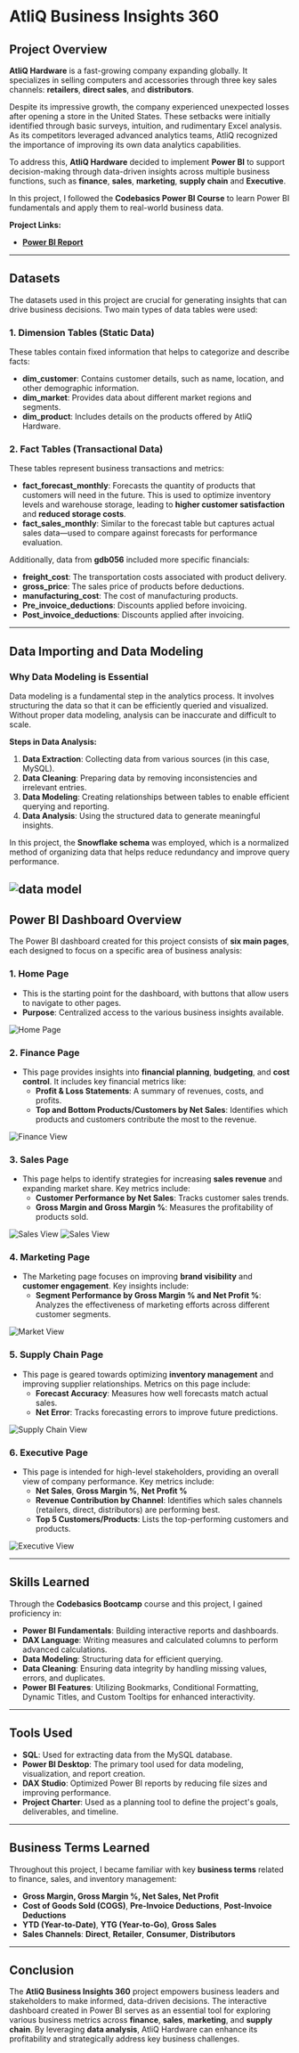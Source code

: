 # **AtliQ Business Insights 360**

## **Project Overview**

**AtliQ Hardware** is a fast-growing company expanding globally. It specializes in selling computers and accessories through three key sales channels: **retailers**, **direct sales**, and **distributors**. 

Despite its impressive growth, the company experienced unexpected losses after opening a store in the United States. These setbacks were initially identified through basic surveys, intuition, and rudimentary Excel analysis. As its competitors leveraged advanced analytics teams, AtliQ recognized the importance of improving its own data analytics capabilities.

To address this, **AtliQ Hardware** decided to implement **Power BI** to support decision-making through data-driven insights across multiple business functions, such as **finance**, **sales**, **marketing**, **supply chain** and  **Executive**.

In this project, I followed the **Codebasics Power BI Course** to learn Power BI fundamentals and apply them to real-world business data.

**Project Links:**
- **[Power BI Report](https://app.powerbi.com/view?r=eyJrIjoiMjViOGQ3ZTMtMGUxNS00MDQxLWJmZTEtOTM3YWY5Yjc4NWQ1IiwidCI6ImM2ZTU0OWIzLTVmNDUtNDAzMi1hYWU5LWQ0MjQ0ZGM1YjJjNCJ9)**  

---

## **Datasets**

The datasets used in this project are crucial for generating insights that can drive business decisions. Two main types of data tables were used:

### **1. Dimension Tables** (Static Data)
These tables contain fixed information that helps to categorize and describe facts:

- **dim_customer**: Contains customer details, such as name, location, and other demographic information.
- **dim_market**: Provides data about different market regions and segments.
- **dim_product**: Includes details on the products offered by AtliQ Hardware.

### **2. Fact Tables** (Transactional Data)
These tables represent business transactions and metrics:

- **fact_forecast_monthly**: Forecasts the quantity of products that customers will need in the future. This is used to optimize inventory levels and warehouse storage, leading to **higher customer satisfaction** and **reduced storage costs**.
- **fact_sales_monthly**: Similar to the forecast table but captures actual sales data—used to compare against forecasts for performance evaluation.

Additionally, data from **gdb056** included more specific financials:

- **freight_cost**: The transportation costs associated with product delivery.
- **gross_price**: The sales price of products before deductions.
- **manufacturing_cost**: The cost of manufacturing products.
- **Pre_invoice_deductions**: Discounts applied before invoicing.
- **Post_invoice_deductions**: Discounts applied after invoicing.

---

## **Data Importing and Data Modeling**

### **Why Data Modeling is Essential**

Data modeling is a fundamental step in the analytics process. It involves structuring the data so that it can be efficiently queried and visualized. Without proper data modeling, analysis can be inaccurate and difficult to scale.

**Steps in Data Analysis:**
1. **Data Extraction**: Collecting data from various sources (in this case, MySQL).
2. **Data Cleaning**: Preparing data by removing inconsistencies and irrelevant entries.
3. **Data Modeling**: Creating relationships between tables to enable efficient querying and reporting.
4. **Data Analysis**: Using the structured data to generate meaningful insights.

In this project, the **Snowflake schema** was employed, which is a normalized method of organizing data that helps reduce redundancy and improve query performance.

![data model](Model%20View.png)
---

## **Power BI Dashboard Overview**

The Power BI dashboard created for this project consists of **six main pages**, each designed to focus on a specific area of business analysis:

### **1. Home Page**
- This is the starting point for the dashboard, with buttons that allow users to navigate to other pages.
- **Purpose**: Centralized access to the various business insights available.


![Home Page](Home%20Page.png "Home Page View")

### **2. Finance Page**
- This page provides insights into **financial planning**, **budgeting**, and **cost control**. It includes key financial metrics like:
  - **Profit & Loss Statements**: A summary of revenues, costs, and profits.
  - **Top and Bottom Products/Customers by Net Sales**: Identifies which products and customers contribute the most to the revenue.

![Finance View](Finance%20View.png "Finance View Page")

### **3. Sales Page**
- This page helps to identify strategies for increasing **sales revenue** and expanding market share. Key metrics include:
  - **Customer Performance by Net Sales**: Tracks customer sales trends.
  - **Gross Margin and Gross Margin %**: Measures the profitability of products sold.

![Sales View](Sales%20Customer%20View.png "Sales View Page")
![Sales View](Sales%20Product%20View.png "Sales View Page")

### **4. Marketing Page**
- The Marketing page focuses on improving **brand visibility** and **customer engagement**. Key insights include:
  - **Segment Performance by Gross Margin % and Net Profit %**: Analyzes the effectiveness of marketing efforts across different customer segments.

![Market View](Market%20Page.png "Market View Page")

### **5. Supply Chain Page**
- This page is geared towards optimizing **inventory management** and improving supplier relationships. Metrics on this page include:
  - **Forecast Accuracy**: Measures how well forecasts match actual sales.
  - **Net Error**: Tracks forecasting errors to improve future predictions.

![Supply Chain View](Supply%20Chain%20View.png "Supply Chain View Page")
### **6. Executive Page**
- This page is intended for high-level stakeholders, providing an overall view of company performance. Key metrics include:
  - **Net Sales**, **Gross Margin %**, **Net Profit %**
  - **Revenue Contribution by Channel**: Identifies which sales channels (retailers, direct, distributors) are performing best.
  - **Top 5 Customers/Products**: Lists the top-performing customers and products.

![Executive View](Executive%20View%20Page.png "Executive View Page")

---

## **Skills Learned**

Through the **Codebasics Bootcamp** course and this project, I gained proficiency in:
- **Power BI Fundamentals**: Building interactive reports and dashboards.
- **DAX Language**: Writing measures and calculated columns to perform advanced calculations.
- **Data Modeling**: Structuring data for efficient querying.
- **Data Cleaning**: Ensuring data integrity by handling missing values, errors, and duplicates.
- **Power BI Features**: Utilizing Bookmarks, Conditional Formatting, Dynamic Titles, and Custom Tooltips for enhanced interactivity.

---

## **Tools Used**
- **SQL**: Used for extracting data from the MySQL database.
- **Power BI Desktop**: The primary tool used for data modeling, visualization, and report creation.
- **DAX Studio**: Optimized Power BI reports by reducing file sizes and improving performance.
- **Project Charter**: Used as a planning tool to define the project's goals, deliverables, and timeline.

---

## **Business Terms Learned**

Throughout this project, I became familiar with key **business terms** related to finance, sales, and inventory management:
- **Gross Margin, Gross Margin %, Net Sales, Net Profit**
- **Cost of Goods Sold (COGS)**, **Pre-Invoice Deductions**, **Post-Invoice Deductions**
- **YTD (Year-to-Date)**, **YTG (Year-to-Go)**, **Gross Sales**
- **Sales Channels**: **Direct**, **Retailer**, **Consumer**, **Distributors**

---

## **Conclusion**

The **AtliQ Business Insights 360** project empowers business leaders and stakeholders to make informed, data-driven decisions. The interactive dashboard created in Power BI serves as an essential tool for exploring various business metrics across **finance**, **sales**, **marketing**, and **supply chain**. By leveraging **data analysis**, AtliQ Hardware can enhance its profitability and strategically address key business challenges.
